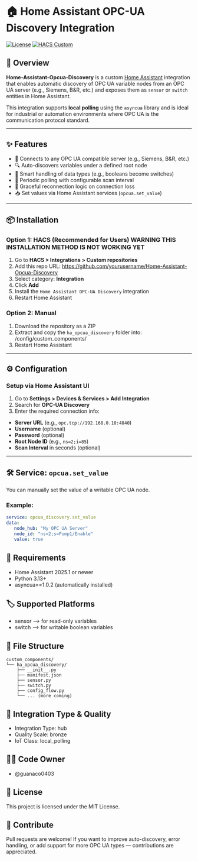 # 🏠 Home Assistant OPC-UA Discovery Integration

[![License](https://img.shields.io/badge/license-MIT-blue.svg)](LICENSE)
[![HACS Custom](https://img.shields.io/badge/HACS-Custom-orange.svg)](https://hacs.xyz)

## 🔌 Overview

**Home-Assistant-Opcua-Discovery** is a custom [Home Assistant](https://www.home-assistant.io) integration that enables automatic discovery of OPC UA variable nodes from an OPC UA server (e.g., Siemens, B&R, etc.) and exposes them as `sensor` or `switch` entities in Home Assistant.

This integration supports **local polling** using the `asyncua` library and is ideal for industrial or automation environments where OPC UA is the communication protocol standard.

---

## ✨ Features

- 📡 Connects to any OPC UA compatible server (e.g., Siemens, B&R, etc.)
- 🔍 Auto-discovers variables under a defined root node
- 🧠 Smart handling of data types (e.g., booleans become switches)
- 🔄 Periodic polling with configurable scan interval
- 🧪 Graceful reconnection logic on connection loss
- 📥 Set values via Home Assistant services (`opcua.set_value`)

---

## 📦 Installation

### Option 1: HACS (Recommended for Users) WARNING THIS INSTALLATION METHOD IS NOT WORKING YET

1. Go to **HACS > Integrations > Custom repositories**
2. Add this repo URL: https://github.com/yourusername/Home-Assistant-Opcua-Discovery
3. Select category: **Integration**
4. Click **Add**
5. Install the `Home Assistant OPC-UA Discovery` integration
6. Restart Home Assistant

### Option 2: Manual

1. Download the repository as a ZIP
2. Extract and copy the `ha_opcua_discovery` folder into: /config/custom_components/
3. Restart Home Assistant

---

## ⚙️ Configuration

### Setup via Home Assistant UI

1. Go to **Settings > Devices & Services > Add Integration**
2. Search for **OPC-UA Discovery**
3. Enter the required connection info:
- **Server URL** (e.g., `opc.tcp://192.168.0.10:4840`)
- **Username** (optional)
- **Password** (optional)
- **Root Node ID** (e.g., `ns=2;i=85`)
- **Scan Interval** in seconds (optional)

---

## 🛠 Service: `opcua.set_value`

You can manually set the value of a writable OPC UA node.

### Example:

```yaml
service: opcua_discovery.set_value
data:
   node_hub: "My OPC UA Server"
   node_id: "ns=2;s=Pump1/Enable"
   value: true
```

## 🧪 Requirements

- Home Assistant 2025.1 or newer
- Python 3.13+
- asyncua==1.0.2 (automatically installed)

## 🏷 Supported Platforms

- sensor –> for read-only variables
- switch –> for writable boolean variables

## 📁 File Structure

```
custom_components/
└── ha_opcua_discovery/
    ├── __init__.py
    ├── manifest.json
    ├── sensor.py
    ├── switch.py
    ├── config_flow.py
    └── ... (more coming)
```

## 📌 Integration Type & Quality

- Integration Type: hub
- Quality Scale: bronze
- IoT Class: local_polling

## 🧑‍💻 Code Owner

- @guanaco0403

## 🪪 License

This project is licensed under the MIT License.

## 📢 Contribute

Pull requests are welcome! If you want to improve auto-discovery, error handling, or add support for more OPC UA types — contributions are appreciated.
